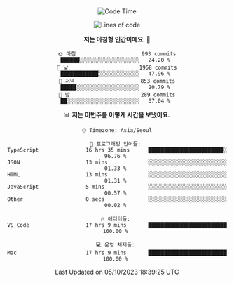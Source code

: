 <div align="center">

<br />

 <!--START_SECTION:waka-->
![Code Time](http://img.shields.io/badge/Code%20Time-1%2C359%20hrs%2037%20mins-blue)

![Lines of code](https://img.shields.io/badge/%EC%A0%80%EB%8A%94%20%EC%97%AC%ED%83%9C%EA%B9%8C%EC%A7%80%20-3.0%20million%20%EC%A4%84%EC%9D%98%20%EC%BD%94%EB%93%9C%EB%A5%BC%20%EC%9E%91%EC%84%B1%ED%96%88%EC%96%B4%EC%9A%94.-blue)

**저는 아침형 인간이에요. 🐤** 

```text
🌞 아침                     993 commits         ██████░░░░░░░░░░░░░░░░░░░   24.20 % 
🌆 낮　                     1968 commits        ████████████░░░░░░░░░░░░░   47.96 % 
🌃 저녁                     853 commits         █████░░░░░░░░░░░░░░░░░░░░   20.79 % 
🌙 밤　                     289 commits         ██░░░░░░░░░░░░░░░░░░░░░░░   07.04 % 
```


📊 **저는 이번주를 이렇게 시간을 보냈어요.** 

```text
🕑︎ Timezone: Asia/Seoul

💬 프로그래밍 언어들: 
TypeScript               16 hrs 35 mins      ████████████████████████░   96.76 % 
JSON                     13 mins             ░░░░░░░░░░░░░░░░░░░░░░░░░   01.33 % 
HTML                     13 mins             ░░░░░░░░░░░░░░░░░░░░░░░░░   01.31 % 
JavaScript               5 mins              ░░░░░░░░░░░░░░░░░░░░░░░░░   00.57 % 
Other                    0 secs              ░░░░░░░░░░░░░░░░░░░░░░░░░   00.02 % 

🔥 에디터들: 
VS Code                  17 hrs 9 mins       █████████████████████████   100.00 % 

💻 운영 체제들: 
Mac                      17 hrs 9 mins       █████████████████████████   100.00 % 
```


 Last Updated on 05/10/2023 18:39:25 UTC
<!--END_SECTION:waka-->

</div>
